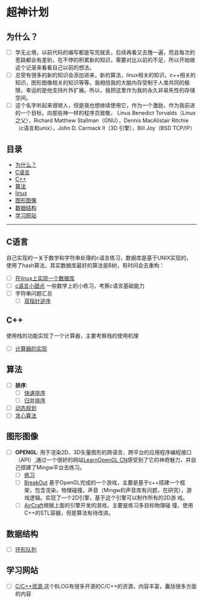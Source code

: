 # 超神计划

## 为什么？
- [ ] 学无止境，以前代码的编写都是写完就丢，后续再看又去撸一遍，而且每次的思路都会有差别，在不停的积累新的知识，需要对比以前的不足，所以开始做       这个记录来看看自己以前的想法。
- [ ] 总受有很多的新的知识会添加进来，新的算法，linux相关的知识，c++相关的知识，图形图像相关的知识等等，我相信我的大脑内存受制于人类共同的极         限，幸运的是他支持片外扩展。所以，我把这里作为我的永久非易失性的存储空间。
- [ ] 这个名字听起来很唬人，但是我也想继续使用它，作为一个激励，作为我前进的一个目标，向那些神一样的程序员致敬， Linus Benedict           Torvalds（Linux之父），Richard Matthew Stallman（GNU），Dennis MacAlistair Ritchie（c语言和unix），John D. Carmack II（3D 引擎），Bill Joy（BSD TCP/IP）

## 目录
- [为什么？](#为什么？)
- [C语言](#C语言)
- [C++](#C++)
- [算法](#算法)
- [linux](#linux)
- [图形图像](#图形图像)
- [数据结构](#数据结构)
- [学习网站](#学习网站)

---
## C语言
自己实现的一关于数学和字符串处理的c语言练习，数据库是基于UNIX实现的，使用了hash算法，其实数据库最好的算法是B树，有时间会去重构：
- [ ] [在linux上实现一个数据库](https://github.com/ShireHong/unix_c_db) 
- [ ] [c语言小甜点](https://github.com/ShireHong/algorithm-note/tree/master/c)
       一些数学上的小练习，考察c语言基础能力
- [ ] 字符串问题汇总
    - [ ] [双指针逆序](https://github.com/ShireHong/algorithm-note/blob/master/string/str_reverse.c)

## C++
使用栈的功能实现了一个计算器，主要考察栈的使用机理
- [ ] [计算器的实现](https://github.com/ShireHong/algorithm-note/tree/master/c%2B%2B/calculator)

## 算法
- [ ]  **排序**:
    - [ ] [快速排序](https://github.com/ShireHong/algorithm-note/tree/master/sort) 
    - [ ] [归并排序](https://github.com/ShireHong/algorithm-note/tree/master/sort)
- [ ] [动态规划](https://github.com/ShireHong/algorithm-note/tree/master/dp) 
- [ ] [贪心算法](https://github.com/ShireHong/algorithm-note/tree/master/greedy) 

## 图形图像
- [ ] **OPENGL**:
  用于渲染2D、3D矢量图形的跨语言、跨平台的应用程序编程接口（API）,通过一个很好的网站[LearnOpenGL CN](https://learnopengl-cn.github.io/)感受到了它的神奇魅力，并自己搭建了Mingw平台去练习。
    - [ ] [练习](https://github.com/ShireHong/OpenGL/tree/master/OpenGL)
    - [ ] [BreakOut](https://github.com/ShireHong/OpenGL/tree/master/my_game/breakout) 基于OpenGL完成的一个游戏，主要是基于c++搭建一个框                     架，包含渲染，物理碰撞，声音（Mingw的声音库有问题，在研究），游戏逻辑。实现了一个2D引擎，基于这个引擎可以制作所有的2D游                     戏。
    - [ ] [AirCraft](https://github.com/ShireHong/OpenGL/tree/master/my_game/aircraft)根据上面的引擎开发的游戏，主要是练习多目标物理碰                       撞，使用C++的STL容器，但是算法有待改进。
 
 ## 数据结构
 - [ ] [环形队列](https://github.com/ShireHong/algorithm-note/tree/master/%E6%95%B0%E6%8D%AE%E7%BB%93%E6%9E%84/%E7%8E%AF%E5%BD%A2%E9%98%9F%E5%88%97)


## 学习网站
- [ ] [C/C++资源](https://ezlippi.com/blog/2014/12/c-open-project.html),这个BLOG有很多开源的C/C++的资源，内容丰富，囊括很多方面的内容




